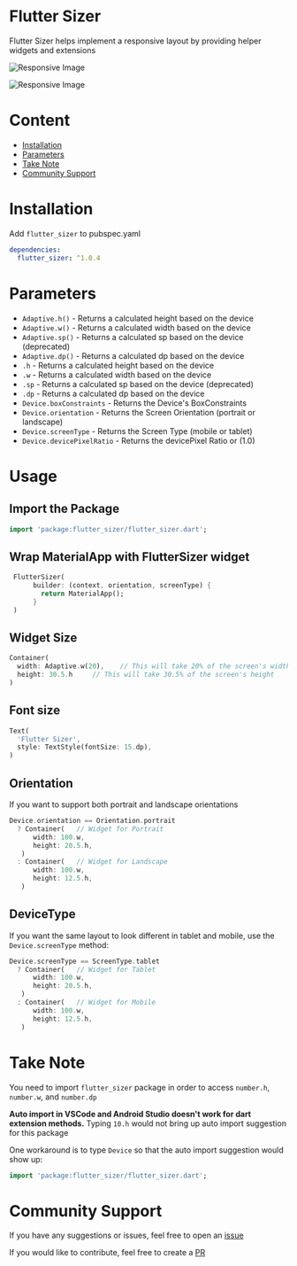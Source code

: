 # Flutter Sizer

Flutter Sizer helps implement a responsive layout by providing helper widgets and extensions

![Responsive Image](https://github.com/TechnoUrmish/Sizer/blob/master/example/images/img_ss_with_lib.png)

![Responsive Image](https://github.com/TechnoUrmish/Sizer/blob/master/example/images/img_ss_without_lib.png)

# Content

- [Installation](#Installation)
- [Parameters](#Parameters)
- [Take Note](#take-note)
- [Community Support](#community-support)

# Installation
Add `flutter_sizer` to pubspec.yaml
```yaml
dependencies:
  flutter_sizer: ^1.0.4
```

# Parameters

* `Adaptive.h()` - Returns a calculated height based on the device
* `Adaptive.w()` - Returns a calculated width based on the device
* `Adaptive.sp()` - Returns a calculated sp based on the device (deprecated)
* `Adaptive.dp()` - Returns a calculated dp based on the device
* `.h` - Returns a calculated height based on the device
* `.w` - Returns a calculated width based on the device
* `.sp` - Returns a calculated sp based on the device (deprecated)
* `.dp` - Returns a calculated dp based on the device
* `Device.boxConstraints` - Returns the Device's BoxConstraints
* `Device.orientation` - Returns the Screen Orientation (portrait or landscape)
* `Device.screenType` - Returns the Screen Type (mobile or tablet)
* `Device.devicePixelRatio` - Returns the devicePixel Ratio or (1.0)

# Usage

## Import the Package
```dart
import 'package:flutter_sizer/flutter_sizer.dart';
```

## Wrap MaterialApp with FlutterSizer widget
```dart
 FlutterSizer(
      builder: (context, orientation, screenType) {
        return MaterialApp();
      }
 )
```

## Widget Size
```dart
Container(
  width: Adaptive.w(20),    // This will take 20% of the screen's width
  height: 30.5.h     // This will take 30.5% of the screen's height
)
```

## Font size
```dart
Text(
  'Flutter Sizer', 
  style: TextStyle(fontSize: 15.dp),
)
```

## Orientation

If you want to support both portrait and landscape orientations
```dart
Device.orientation == Orientation.portrait
  ? Container(   // Widget for Portrait
      width: 100.w,
      height: 20.5.h,
   )
  : Container(   // Widget for Landscape
      width: 100.w,
      height: 12.5.h,
   )
```

## DeviceType

If you want the same layout to look different in tablet and mobile, use the ``Device.screenType`` method:

```dart
Device.screenType == ScreenType.tablet
  ? Container(   // Widget for Tablet
      width: 100.w,
      height: 20.5.h,
   )
  : Container(   // Widget for Mobile
      width: 100.w,
      height: 12.5.h,
   )
```

# Take Note

You need to import `flutter_sizer` package in order to access `number.h`, `number.w`, and `number.dp`

**Auto import in VSCode and Android Studio doesn't work for dart extension methods.** Typing `10.h` would not bring up auto import suggestion for this package

One workaround is to type `Device` so that the auto import suggestion would show up:
```dart
import 'package:flutter_sizer/flutter_sizer.dart';
```

# Community Support

If you have any suggestions or issues, feel free to open an [issue](https://github.com/radvansky-tomas/flutter_sizer/issues)

If you would like to contribute, feel free to create a [PR](https://github.com/radvansky-tomas/flutter_sizer/pulls)